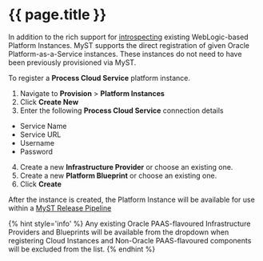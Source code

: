 # {{ page.title }}

In addition to the rich support for [introspecting](/platform/introspection/README.md) existing WebLogic-based Platform Instances. MyST supports the direct registration of given Oracle Platform-as-a-Service instances. These instances do not need to have been previously provisioned via MyST.

To register a **Process Cloud Service** platform instance.

1. Navigate to **Provision** > **Platform Instances**
2. Click **Create New**
3. Enter the following **Process Cloud Service** connection details
  - Service Name
  - Service URL
  - Username
  - Password
4. Create a new **Infrastructure Provider** or choose an existing one.
5. Create a new **Platform Blueprint** or choose an existing one. 
6. Click **Create**

After the instance is created, the Platform Instance will be available for use within a [MyST Release Pipeline](/release/pipeline/README.md)
  
{% hint style='info' %}
Any existing Oracle PAAS-flavoured Infrastructure Providers and Blueprints will be available from the dropdown when registering Cloud Instances and Non-Oracle PAAS-flavoured components will be excluded from the list.
{% endhint %}

